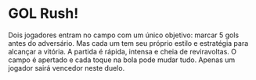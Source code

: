 # GOL Rush!
Dois jogadores entram no campo com um único objetivo: marcar 5 gols antes do adversário. Mas cada um tem seu próprio estilo e estratégia para alcançar a vitória. A partida é rápida, intensa e cheia de reviravoltas. O campo é apertado e cada toque na bola pode mudar tudo. Apenas um jogador sairá vencedor neste duelo.
